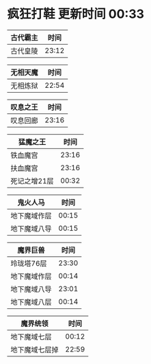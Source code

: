 # 疯狂打鞋 更新时间 00:33

| 古代霸主   | 时间    |
|--------|-------|
| 古代皇陵 | 23:12 |

| 无相天魔   | 时间    |
|--------|-------|
| 无相炼狱 | 22:54 |

| 叹息之王   | 时间    |
|--------|-------|
| 叹息回廊 | 23:16 |

| 猛魔之王   | 时间    |
|--------|-------|
| 铁血魔宫 | 23:16 |
| 扶血魔宫 | 23:16 |
| 死记之增21层 | 00:32 |

| 鬼火人马   | 时间    |
|--------|-------|
| 地下魔域作层 | 00:15 |
| 地下魔域八导 | 00:15 |

| 魔界巨兽   | 时间    |
|--------|-------|
| 玲珑塔76层 | 23:30 |
| 地下魔域作层 | 00:14 |
| 地下魔域八导 | 23:01 |
| 地下魔域八层 | 00:14 |

| 魔界统领   | 时间    |
|--------|-------|
| 地下魔域七层 | 00:12 |
| 地下魔域七层掉 | 22:59 |